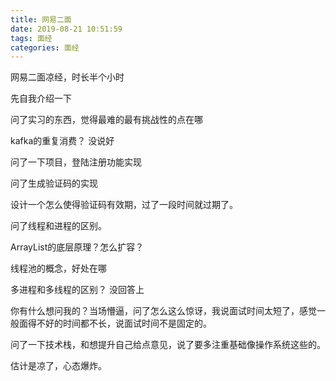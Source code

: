```yaml
---
title: 网易二面
date: 2019-08-21 10:51:59
tags: 面经
categories: 面经
---
```


网易二面凉经，时长半个小时

先自我介绍一下

问了实习的东西，觉得最难的最有挑战性的点在哪

kafka的重复消费？ 没说好

问了一下项目，登陆注册功能实现

问了生成验证码的实现

设计一个怎么使得验证码有效期，过了一段时间就过期了。

问了线程和进程的区别。

ArrayList的底层原理？怎么扩容？

线程池的概念，好处在哪

多进程和多线程的区别？ 没回答上

你有什么想问我的？当场懵逼，问了怎么这么惊讶，我说面试时间太短了，感觉一般面得不好的时间都不长，说面试时间不是固定的。

问了一下技术栈，和想提升自己给点意见，说了要多注重基础像操作系统这些的。

估计是凉了，心态爆炸。